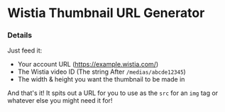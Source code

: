 # Wistia Thumbnail URL Generator

### Details

Just feed it:
- Your account URL (https://example.wistia.com/)
- The Wistia video ID (The string After ``/medias/abcde12345``)
- The width & height you want the thumbnail to be made in

And that's it! It spits out a URL for you to use as the `src` for an `img` tag or whatever else you might need it for!
